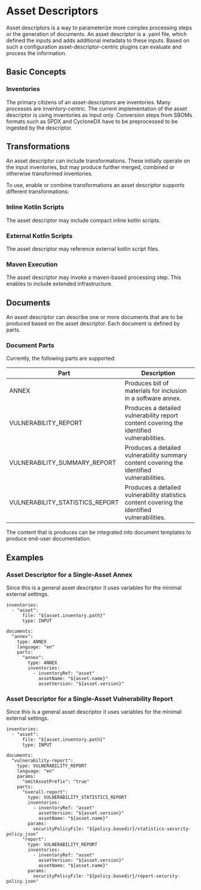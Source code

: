 # Asset Descriptors

Asset descriptors is a way to parameterize more complex processing steps or the generation of documents.
An asset descriptor is a .yaml file, which defined the inputs and adds additional metadata to these inputs. Based on
such a configuration asset-descriptor-centric plugins can evaluate and process the information.

## Basic Concepts

### Inventories

The primary citizens of an asset-descriptors are inventories. Many processes are inventory-centric. The current 
implementation of the asset descriptor is using inventories as input only. Conversion steps from SBOMs formats such as
SPDX and CycloneDX have to be preprocessed to be ingested by the descriptor.

## Transformations

An asset descriptor can include transformations. These initially operate on the input inventories, but may produce
further merged, combined or otherwise transformed inventories.

To use, enable or combine transformations an asset descriptor supports different transformations:

### Inline Kotlin Scripts

The asset descriptor may include compact inline kotlin scripts.

### External Kotlin Scripts

The asset descriptor may reference external kotlin script files.

### Maven Execution

The asset descriptor may invoke a maven-based processing step. This enables to include extended infrastructure. 

## Documents

An asset descriptor can describe one or more documents that are to be produced based on the asset descriptor. Each
document is defined by parts.

### Document Parts

Currently, the following parts are supported:

| Part                            | Description                                                                                   |
|---------------------------------|-----------------------------------------------------------------------------------------------|
| ANNEX                           | Produces bill of materials for inclusion in a software annex.                                 |
| VULNERABILITY_REPORT            | Produces a detailed vulnerability report content covering the identified vulnerabilities.     |
| VULNERABILITY_SUMMARY_REPORT    | Produces a detailed vulnerability summary content covering the identified vulnerabilities.    |
| VULNERABILITY_STATISTICS_REPORT | Produces a detailed vulnerability statistics content covering the identified vulnerabilities. |

The content that is produces can be integrated into document templates to produce end-user documentation.

## Examples

### Asset Descriptor for a Single-Asset Annex

Since this is a general asset descriptor it uses variables for the minimal external settings.

```
inventories:
  - "asset":
      file: "${asset.inventory.path}"
      type: INPUT
 
documents:
  "annex":
    type: ANNEX
    language: "en"
    parts:
      "annex":
        type: ANNEX
        inventories:
          - inventoryRef: "asset"
            assetName: "${asset.name}"
            assetVersion: "${asset.version}"
```

### Asset Descriptor for a Single-Asset Vulnerability Report

Since this is a general asset descriptor it uses variables for the minimal external settings.

```
inventories:
  - "asset":
      file: "${asset.inventory.path}"
      type: INPUT

documents:
  "vulnerability-report":
    type: VULNERABILITY_REPORT
    language: "en"
    params:
      "omitAssetPrefix": "true"
    parts:
      "overall-report":
        type: VULNERABILITY_STATISTICS_REPORT
        inventories:
          - inventoryRef: "asset"
            assetVersion: "${asset.version}"
            assetName: "${asset.name}"
        params:
          securityPolicyFile: "${policy.basedir}/statistics-security-policy.json"
      "report":
        type: VULNERABILITY_REPORT
        inventories:
          - inventoryRef: "asset"
            assetVersion: "${asset.version}"
            assetName: "${asset.name}"
        params:
          securityPolicyFile: "${policy.basedir}/report-security-policy.json"
```


